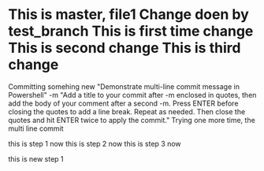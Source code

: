 This is master, file1
Change doen by test_branch
This is first time change
This is second change
This is third change
=======
Committing somehing new
"Demonstrate multi-line commit message in Powershell" -m "Add a title to your commit after -m enclosed in quotes,
then add the body of your comment after a second -m.
Press ENTER before closing the quotes to add a line break.
Repeat as needed.
Then close the quotes and hit ENTER twice to apply the commit."
Trying one more time, the multi line commit

this is step 1 now
this is step 2 now
this is step 3 now

this is new step 1